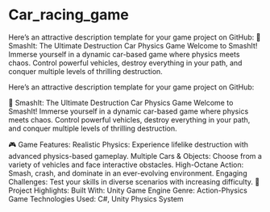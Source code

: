 # Car_racing_game
 Here’s an attractive description template for your game project on GitHub:  🚗 SmashIt: The Ultimate Destruction Car Physics Game Welcome to SmashIt! Immerse yourself in a dynamic car-based game where physics meets chaos. Control powerful vehicles, destroy everything in your path, and conquer multiple levels of thrilling destruction. 

Here’s an attractive description template for your game project on GitHub:

🚗 SmashIt: The Ultimate Destruction Car Physics Game
Welcome to SmashIt!
Immerse yourself in a dynamic car-based game where physics meets chaos. Control powerful vehicles, destroy everything in your path, and conquer multiple levels of thrilling destruction.

🎮 Game Features:
Realistic Physics: Experience lifelike destruction with advanced physics-based gameplay.
Multiple Cars & Objects: Choose from a variety of vehicles and face interactive obstacles.
High-Octane Action: Smash, crash, and dominate in an ever-evolving environment.
Engaging Challenges: Test your skills in diverse scenarios with increasing difficulty.
📂 Project Highlights:
Built With: Unity Game Engine
Genre: Action-Physics Game
Technologies Used: C#, Unity Physics System
